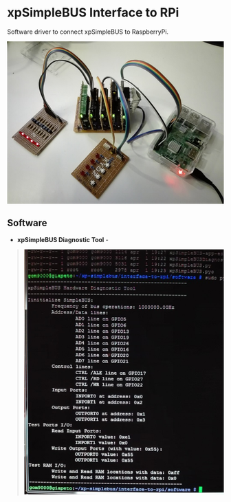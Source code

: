 # xpSimpleBUS Interface to RPi
Software driver to connect xpSimpleBUS to RaspberryPi.

![simplebus-rpi.jpg](../.images/simplebus-rpi.jpg)

## Software
* **xpSimpleBUS Diagnostic Tool** - 
> ![simplebus-rpi-diagnostic.jpg](../.images/simplebus-rpi-diagnostic.jpg)
